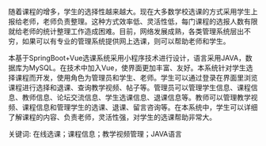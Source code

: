 随着课程的增多，学生的选择性越来越大。现在大多数学校选课的方式采用学生上报给老师，老师负责整理。这种方式效率低、灵活性低，每门课程的选报人数有限就给老师的统计整理工作造成困难。目前，网络发展成熟，各类管理系统层出不穷，如果可以有专业的管理系统提供网上选课，则可以帮助老师和学生。

本基于SpringBoot+Vue选课系统采用小程序技术进行设计，语言采用JAVA，数据库为MySQL。在技术中加入Vue，使界面更加丰富、友好。本系统针对学生选择课程而开发，使用角色为管理员和学生、老师。学生可以通过登录在界面里浏览课程进行选择和退课、查询教学视频、帖子等。管理员可以管理学生信息、课程信息、教师信息、论坛交流信息、学生选课信息、退课信息等。教师可以管理教学视频、课程信息和管理学生的选课、退课、留言咨询等。在本系统中，学生可以详细了解课程的内容、负责老师，灵活性强，对学生的选课帮助非常大。

关键词: 在线选课；课程信息；教学视频管理；JAVA语言
